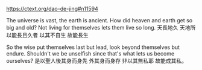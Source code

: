https://ctext.org/dao-de-jing#n11594

The universe is vast, the earth is ancient.
How did heaven and earth get so big and old?
Not living for themselves
lets them live so long.
天長地久
天地所以能長且久者
以其不自生
故能長生

So the wise put themselves last but lead,
look beyond themselves but endure.
Shouldn't we be unselfish
since that's what lets us become ourselves?
是以聖人後其身而身先
外其身而身存
非以其無私耶
故能成其私。
